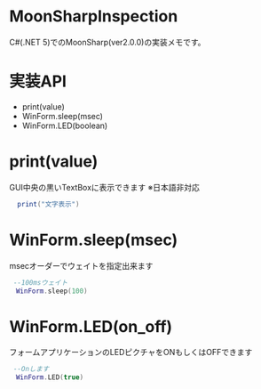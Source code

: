 # MoonSharpInspection
C#(.NET 5)でのMoonSharp(ver2.0.0)の実装メモです。

# 実装API
- print(value)
- WinForm.sleep(msec)
- WinForm.LED(boolean)

# print(value)
GUI中央の黒いTextBoxに表示できます
※日本語非対応
```lua
  print("文字表示")
```

# WinForm.sleep(msec)
msecオーダーでウェイトを指定出来ます
```lua
 --100msウェイト
　WinForm.sleep(100)
```

# WinForm.LED(on_off)
フォームアプリケーションのLEDピクチャをONもしくはOFFできます
```lua
 --Onします
　WinForm.LED(true)
```

